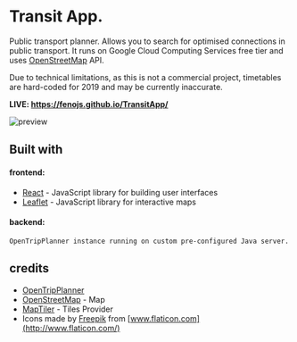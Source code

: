 # Transit App.

Public transport planner. Allows you to search for optimised connections in public transport. It runs on Google Cloud Computing Services free tier and uses [OpenStreetMap](https://www.openstreetmap.org/copyright) API.

Due to technical limitations, as this is not a commercial project, timetables are hard-coded for 2019 and may be currently inaccurate.

**LIVE: https://fenojs.github.io/TransitApp/**

![preview](https://i.imgur.com/JaZXC1e.png)

## Built with

#### frontend:

- [React](https://reactjs.org/) - JavaScript library for building user interfaces
- [Leaflet](https://leafletjs.com/) - JavaScript library for interactive maps

#### backend:

```
OpenTripPlanner instance running on custom pre-configured Java server.
```

## credits

- [OpenTripPlanner](http://docs.opentripplanner.org/en/latest/)
- [OpenStreetMap](https://www.openstreetmap.org/copyright) - Map
- [MapTiler](https://www.maptiler.com/copyright/) - Tiles Provider
- Icons made by [Freepik](https://www.flaticon.com/authors/freepik) from [www.flaticon.com](http://www.flaticon.com/)
